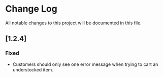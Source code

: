 # Change Log
All notable changes to this project will be documented in this file.

## [1.2.4]

### Fixed
- Customers should only see one error message when trying to cart an understocked item.

